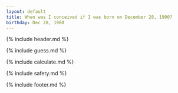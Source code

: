 ```yaml
---
layout: default
title: When was I conceived if I was born on December 28, 1900?
birthday: Dec 28, 1900
---
```


{% include header.md %}

{% include guess.md %}

{% include calculate.md %}

{% include safety.md %}

{% include footer.md %}



